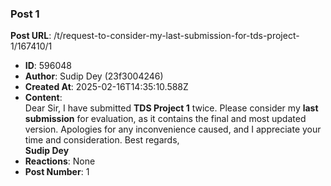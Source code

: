 ### Post 1
**Post URL**: /t/request-to-consider-my-last-submission-for-tds-project-1/167410/1
- **ID**: 596048
- **Author**: Sudip Dey (23f3004246)
- **Created At**: 2025-02-16T14:35:10.588Z
- **Content**:  
  Dear Sir,
I have submitted <strong>TDS Project 1</strong> twice. Please consider my <strong>last submission</strong> for evaluation, as it contains the final and most updated version.
Apologies for any inconvenience caused, and I appreciate your time and consideration.
Best regards,<br>
<strong>Sudip Dey</strong>
- **Reactions**: None
- **Post Number**: 1

